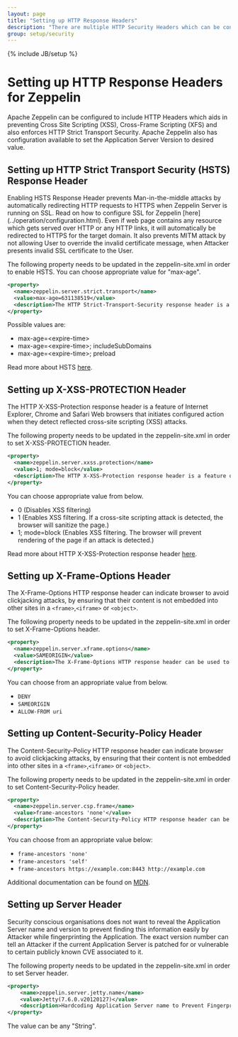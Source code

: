 ```yaml
---
layout: page
title: "Setting up HTTP Response Headers"
description: "There are multiple HTTP Security Headers which can be configured in Apache Zeppelin. This page describes how to enable them by providing appropriate value in Zeppelin configuration file."
group: setup/security
---
```

<!--
Licensed under the Apache License, Version 2.0 (the "License");
you may not use this file except in compliance with the License.
You may obtain a copy of the License at

http://www.apache.org/licenses/LICENSE-2.0

Unless required by applicable law or agreed to in writing, software
distributed under the License is distributed on an "AS IS" BASIS,
WITHOUT WARRANTIES OR CONDITIONS OF ANY KIND, either express or implied.
See the License for the specific language governing permissions and
limitations under the License.
-->
{% include JB/setup %}

# Setting up HTTP Response Headers for Zeppelin 

<div id="toc"></div>

Apache Zeppelin can be configured to include HTTP Headers which aids in preventing Cross Site Scripting (XSS), Cross-Frame Scripting (XFS) and also enforces HTTP Strict Transport Security. Apache Zeppelin also has configuration available to set the Application Server Version to desired value.

## Setting up HTTP Strict Transport Security (HSTS) Response Header

Enabling HSTS Response Header prevents Man-in-the-middle attacks by automatically redirecting HTTP requests to HTTPS when Zeppelin Server is running on SSL. Read on how to configure SSL for Zeppelin [here] (../operation/configuration.html). Even if web page contains any resource which gets served over HTTP or any HTTP links, it will automatically be redirected to HTTPS for the target domain. 
It also prevents MITM attack by not allowing User to override the invalid certificate message, when Attacker presents invalid SSL certificate to the User.  

The following property needs to be updated in the zeppelin-site.xml in order to enable HSTS. You can choose appropriate value for "max-age".

```xml
<property>
  <name>zeppelin.server.strict.transport</name>
  <value>max-age=631138519</value>
  <description>The HTTP Strict-Transport-Security response header is a security feature that lets a web site tell browsers that it should only be communicated with using HTTPS, instead of using HTTP. Enable this when Zeppelin is running on HTTPS. Value is in Seconds, the default value is equivalent to 20 years.</description>
</property>
```


Possible values are:

* max-age=\<expire-time>
* max-age=\<expire-time>; includeSubDomains
* max-age=\<expire-time>; preload

Read more about HSTS [here](https://developer.mozilla.org/en-US/docs/Web/HTTP/Headers/Strict-Transport-Security).

## Setting up X-XSS-PROTECTION Header

The HTTP X-XSS-Protection response header is a feature of Internet Explorer, Chrome and Safari Web browsers that initiates configured action when they detect reflected cross-site scripting (XSS) attacks.
 
The following property needs to be updated in the zeppelin-site.xml in order to set X-XSS-PROTECTION header. 

```xml
<property>
  <name>zeppelin.server.xxss.protection</name>
  <value>1; mode=block</value>
  <description>The HTTP X-XSS-Protection response header is a feature of Internet Explorer, Chrome and Safari that stops pages from loading when they detect reflected cross-site scripting (XSS) attacks. When value is set to 1 and a cross-site scripting attack is detected, the browser will sanitize the page (remove the unsafe parts).</description>
</property>
```


You can choose appropriate value from below.

* 0  (Disables XSS filtering)
* 1  (Enables XSS filtering. If a cross-site scripting attack is detected, the browser will sanitize the page.)
* 1; mode=block  (Enables XSS filtering. The browser will prevent rendering of the page if an attack is detected.)

Read more about HTTP X-XSS-Protection response header [here](https://developer.mozilla.org/en-US/docs/Web/HTTP/Headers/X-XSS-Protection).

## Setting up X-Frame-Options Header

The X-Frame-Options HTTP response header can indicate browser to avoid clickjacking attacks, by ensuring that their content is not embedded into other sites in a `<frame>`,`<iframe>` or `<object>`.

The following property needs to be updated in the zeppelin-site.xml in order to set X-Frame-Options header.

```xml
<property>
  <name>zeppelin.server.xframe.options</name>
  <value>SAMEORIGIN</value>
  <description>The X-Frame-Options HTTP response header can be used to indicate whether or not a browser should be allowed to render a page in a frame/iframe/object.</description>
</property>
```


You can choose from an appropriate value from below.

* `DENY`
* `SAMEORIGIN`
* `ALLOW-FROM uri`

## Setting up Content-Security-Policy Header

The Content-Security-Policy HTTP response header can indicate browser to avoid clickjacking attacks, by ensuring that their content is not embedded into other sites in a `<frame>`,`<iframe>` or `<object>`.

The following property needs to be updated in the zeppelin-site.xml in order to set Content-Security-Policy header.

```xml
<property>
  <name>zeppelin.server.csp.frame</name>
  <value>frame-ancestors 'none'</value>
  <description>The Content-Security-Policy HTTP response header can be used to mitigate the risk of content-injection attacks and can be used in conjunction with X-Frame-Options to provide better security for browsers that don't support ALLOWED-FROM.</description>
</property>
```

You can choose from an appropriate value below:

* `frame-ancestors 'none'`
* `frame-ancestors 'self'`
* `frame-ancestors https://example.com:8443 http://example.com`

Additional documentation can be found on [MDN](https://developer.mozilla.org/en-US/docs/Web/HTTP/Headers/Content-Security-Policy/frame-ancestors).

## Setting up Server Header

Security conscious organisations does not want to reveal the Application Server name and version to prevent finding this information easily by Attacker while fingerprinting the Application. The exact version number can tell an Attacker if the current Application Server is patched for or vulnerable to certain publicly known CVE associated to it.

The following property needs to be updated in the zeppelin-site.xml in order to set Server header.

```xml
<property>
    <name>zeppelin.server.jetty.name</name>
    <value>Jetty(7.6.0.v20120127)</value>
    <description>Hardcoding Application Server name to Prevent Fingerprinting</description>
</property>
```

The value can be any "String".